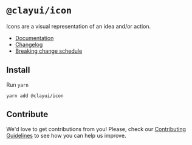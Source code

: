 # `@clayui/icon`

Icons are a visual representation of an idea and/or action.

-   [Documentation](https://clayui.com/docs/components/icon.html)
-   [Changelog](./CHANGELOG.md)
-   [Breaking change schedule](./BREAKING.md)

## Install

Run `yarn`

```shell
yarn add @clayui/icon
```

## Contribute

We'd love to get contributions from you! Please, check our [Contributing Guidelines](https://github.com/liferay/clay/blob/master/CONTRIBUTING.md) to see how you can help us improve.
